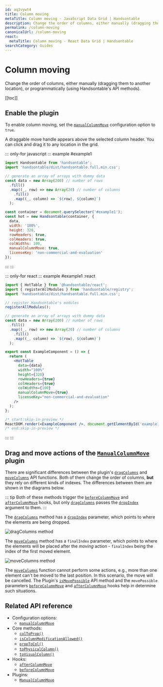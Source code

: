 ```yaml
---
id: aq1vywt4
title: Column moving
metaTitle: Column moving - JavaScript Data Grid | Handsontable
description: Change the order of columns, either manually (dragging them to another location), or programmatically (using Handsontable's API methods).
permalink: /column-moving
canonicalUrl: /column-moving
react:
  metaTitle: Column moving - React Data Grid | Handsontable
searchCategory: Guides
---
```


# Column moving

Change the order of columns, either manually (dragging them to another location), or programmatically (using Handsontable's API methods).

[[toc]]

## Enable the plugin

To enable column moving, set the [`manualColumnMove`](@/api/options.md#manualcolumnmove) configuration option to `true`.

A draggable move handle appears above the selected column header. You can click and drag it to any location in the grid.

::: only-for javascript
::: example #example1
```js
import Handsontable from 'handsontable';
import 'handsontable/dist/handsontable.full.min.css';

// generate an array of arrays with dummy data
const data = new Array(200) // number of rows
  .fill()
  .map((_, row) => new Array(20) // number of columns
    .fill()
    .map((_, column) => `${row}, ${column}`)
  );

const container = document.querySelector('#example1');
const hot = new Handsontable(container, {
  data,
  width: '100%',
  height: 320,
  rowHeaders: true,
  colHeaders: true,
  colWidths: 100,
  manualColumnMove: true,
  licenseKey: 'non-commercial-and-evaluation'
});
```
:::
:::

::: only-for react
::: example #example1 :react
```jsx
import { HotTable } from '@handsontable/react';
import { registerAllModules } from 'handsontable/registry';
import 'handsontable/dist/handsontable.full.min.css';

// register Handsontable's modules
registerAllModules();

// generate an array of arrays with dummy data
const data = new Array(200) // number of rows
  .fill()
  .map((_, row) => new Array(20) // number of columns
    .fill()
    .map((_, column) => `${row}, ${column}`)
  );

export const ExampleComponent = () => {
  return (
    <HotTable
      data={data}
      width="100%"
      height={320}
      rowHeaders={true}
      colHeaders={true}
      colWidths={100}
      manualColumnMove={true}
      licenseKey="non-commercial-and-evaluation"
    />
  );
};

/* start:skip-in-preview */
ReactDOM.render(<ExampleComponent />, document.getElementById('example1'));
/* end:skip-in-preview */
```
:::
:::


## Drag and move actions of the [`ManualColumnMove`](@/api/manualColumnMove.md) plugin

There are significant differences between the plugin's [`dragColumns`](@/api/manualColumnMove.md#dragcolumns) and [`moveColumns`](@/api/manualColumnMove.md#movecolumns) API functions. Both of them change the order of columns, **but** they rely on different kinds of indexes. The differences between them are shown in the diagrams below.

::: tip
Both of these methods trigger the [`beforeColumnMove`](@/api/hooks.md#beforecolumnmove) and [`afterColumnMove`](@/api/hooks.md#aftercolumnmove) hooks, but only [`dragColumns`](@/api/manualColumnMove.md#dragcolumns) passes the [`dropIndex`](@/api/manualColumnMove.md#dragcolumns) argument to them.
:::

The [`dragColumns`](@/api/manualColumnMove.md#dragcolumns) method has a [`dropIndex`](@/api/manualColumnMove.md#dragcolumns) parameter, which points to where the elements are being dropped.

![dragColumns method]({{$basePath}}/img/drag_action.svg)

The [`moveColumns`](@/api/manualColumnMove.md#movecolumns) method has a `finalIndex` parameter, which points to where the elements will be placed after the _moving_ action - `finalIndex` being the index of the first moved element.

![moveColumns method]({{$basePath}}/img/move_action.svg)

The [`moveColumns`](@/api/manualColumnMove.md#movecolumns) function cannot perform some actions, e.g., more than one element can't be moved to the last position. In this scenario, the move will be cancelled. The Plugin's [`isMovePossible`](@/api/manualColumnMove.md#ismovepossible) API method and the `movePossible` parameters [`beforeColumnMove`](@/api/hooks.md#beforecolumnmove) and [`afterColumnMove`](@/api/hooks.md#aftercolumnmove) hooks help in determine such situations.

## Related API reference

- Configuration options:
  - [`manualColumnMove`](@/api/options.md#manualcolumnmove)
- Core methods:
  - [`colToProp()`](@/api/core.md#coltoprop)
  - [`isColumnModificationAllowed()`](@/api/core.md#iscolumnmodificationallowed)
  - [`propToCol()`](@/api/core.md#proptocol)
  - [`toPhysicalColumn()`](@/api/core.md#tophysicalcolumn)
  - [`toVisualColumn()`](@/api/core.md#tovisualcolumn)
- Hooks:
  - [`afterColumnMove`](@/api/hooks.md#aftercolumnmove)
  - [`beforeColumnMove`](@/api/hooks.md#beforecolumnmove)
- Plugins:
  - [`ManualColumnMove`](@/api/manualColumnMove.md)
